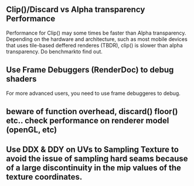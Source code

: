 ## Clip()/Discard vs Alpha transparency Performance
Performance for Clip() may some times be faster than Alpha transparency. Depending on the hardware and architecture, such as most mobile devices that uses tile-based deffered renderes (TBDR), clip() is slower than alpha transparency.
Do benchmarkto find out.

## Use Frame Debuggers (RenderDoc) to debug shaders
For more advanced users, you need to use frame debuggeres to debug.

## beware of function overhead, discard() floor() etc.. check performance on renderer model (openGL, etc)


## Use DDX & DDY on UVs to Sampling Texture to avoid the issue of sampling hard seams because of a large discontinuity in the mip values of the texture coordinates.